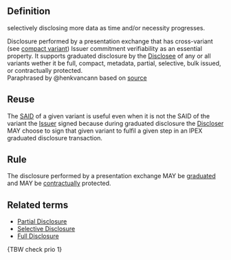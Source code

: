 ## Definition
selectively disclosing more data as time and/or necessity progresses.

Disclosure performed by a presentation exchange that has cross-variant (see [compact variant](compact-variant.md)) Issuer commitment verifiability as an essential property. It supports graduated disclosure by the [Disclosee](disclosee) of any or all variants wether it be full, compact, metadata, partial, selective, bulk issued, or contractually protected.\
Paraphrased by @henkvancann based on [source](https://github.com/WebOfTrust/ietf-ipex/blob/main/draft-ssmith-ipex.md#discussion)

## Reuse
The [SAID](SAID) of a given variant is useful even when it is not the SAID of the variant the [Issuer](issuer) signed because during graduated disclosure the [Discloser](discloser.md) MAY choose to sign that given variant to fulfil a given step in an IPEX graduated disclosure transaction. 

## Rule
The disclosure performed by a presentation exchange MAY be [graduated](graduated-disclosure.md) and MAY be [contractually](contractually-protected-disclosure.md) protected.

## Related terms
- [Partial Disclosure](https://github.com/trustoverip/acdc/wiki/partial-disclosure)
- [Selective Disclosure](https://github.com/trustoverip/acdc/wiki/selective-disclosure)
- [Full Disclosure](https://github.com/trustoverip/acdc/wiki/full-disclosure)


{TBW check prio 1}